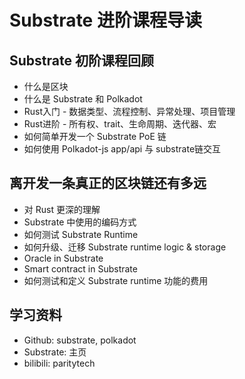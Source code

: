 # Substrate 进阶课程导读

## Substrate 初阶课程回顾

- 什么是区块
- 什么是 Substrate 和 Polkadot
- Rust入门 - 数据类型、流程控制、异常处理、项目管理
- Rust进阶 - 所有权、trait、生命周期、迭代器、宏
- 如何简单开发一个 Substrate PoE 链
- 如何使用 Polkadot-js app/api 与 substrate链交互

## 离开发一条真正的区块链还有多远

- 对 Rust 更深的理解
- Substrate 中使用的编码方式
- 如何测试 Substrate Runtime
- 如何升级、迁移 Substrate runtime logic & storage
- Oracle in Substrate 
- Smart contract in Substrate
- 如何测试和定义 Substrate runtime 功能的费用

## 学习资料

- Github: substrate, polkadot
- Substrate: 主页
- bilibili: paritytech
